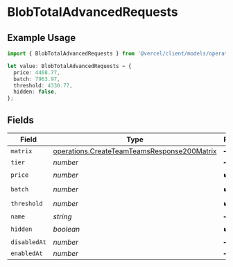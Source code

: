 # BlobTotalAdvancedRequests

## Example Usage

```typescript
import { BlobTotalAdvancedRequests } from '@vercel/client/models/operations';

let value: BlobTotalAdvancedRequests = {
  price: 4468.77,
  batch: 7963.97,
  threshold: 4330.77,
  hidden: false,
};
```

## Fields

| Field        | Type                                                                                                       | Required           | Description |
| ------------ | ---------------------------------------------------------------------------------------------------------- | ------------------ | ----------- |
| `matrix`     | [operations.CreateTeamTeamsResponse200Matrix](../../models/operations/createteamteamsresponse200matrix.md) | :heavy_minus_sign: | N/A         |
| `tier`       | _number_                                                                                                   | :heavy_minus_sign: | N/A         |
| `price`      | _number_                                                                                                   | :heavy_check_mark: | N/A         |
| `batch`      | _number_                                                                                                   | :heavy_check_mark: | N/A         |
| `threshold`  | _number_                                                                                                   | :heavy_check_mark: | N/A         |
| `name`       | _string_                                                                                                   | :heavy_minus_sign: | N/A         |
| `hidden`     | _boolean_                                                                                                  | :heavy_check_mark: | N/A         |
| `disabledAt` | _number_                                                                                                   | :heavy_minus_sign: | N/A         |
| `enabledAt`  | _number_                                                                                                   | :heavy_minus_sign: | N/A         |
